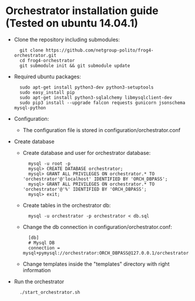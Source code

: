 # Orchestrator installation guide (Tested on ubuntu 14.04.1)

- Clone the repository including submodules:

        git clone https://github.com/netgroup-polito/frog4-orchestrator.git
        cd frog4-orchestrator
        git submodule init && git submodule update

- Required ubuntu packages:
    
        sudo apt-get install python3-dev python3-setuptools
		sudo easy_install pip
        sudo apt-get install python3-sqlalchemy libmysqlclient-dev
		sudo pip3 install --upgrade falcon requests gunicorn jsonschema mysql-python

- Configuration:
    - The configuration file is stored in configuration/orchestrator.conf
	
- Create database
    - Create database and user for orchestrator database:
	    
            mysql -u root -p
            mysql> CREATE DATABASE orchestrator;
            mysql> GRANT ALL PRIVILEGES ON orchestrator.* TO 'orchestrator'@'localhost' IDENTIFIED BY 'ORCH_DBPASS';
            mysql> GRANT ALL PRIVILEGES ON orchestrator.* TO 'orchestrator'@'%' IDENTIFIED BY 'ORCH_DBPASS';	
            mysql> exit;
    
    - Create tables in the orchestrator db:
    
            mysql -u orchestrator -p orchestrator < db.sql

    - Change the db connection in configuration/orchestrator.conf:

            [db]
            # Mysql DB
            connection = mysql+pymysql://orchestrator:ORCH_DBPASS@127.0.0.1/orchestrator
        
	- Change templates inside the "templates" directory with right information

- Run the orchestrator
        
        ./start_orchestrator.sh
